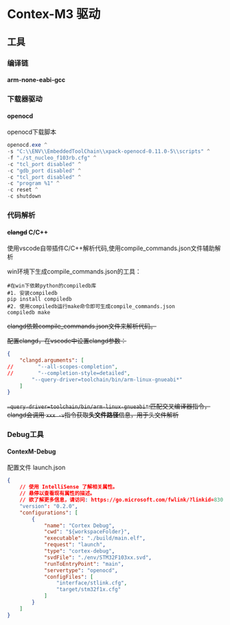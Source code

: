 # Contex-M3 驱动

## 工具

### 编译链

#### arm-none-eabi-gcc

### 下载器驱动

#### openocd

openocd下载脚本

```powershell
openocd.exe ^
-s "C:\\ENV\\EmbeddedToolChain\\xpack-openocd-0.11.0-5\\scripts" ^
-f "./st_nucleo_f103rb.cfg" ^
-c "tcl_port disabled" ^
-c "gdb_port disabled" ^
-c "tcl_port disabled" ^
-c "program %1" ^
-c reset ^
-c shutdown
```

### 代码解析

#### ~~clangd~~  C/C++

 使用vscode自带插件C/C++解析代码,使用compile_commands.json文件辅助解析

win环境下生成compile_commands.json的工具：

```shell
#在win下依赖python的compiledb库
#1. 安装compiledb
pip install compiledb
#2. 使用compiledb运行make命令即可生成compile_commands.json
compiledb make
```

~~clangd依赖compile_commands.json文件来解析代码。~~

~~配置clangd，在vscode中设置clangd参数：~~

```json
{
    "clangd.arguments": [
//        "--all-scopes-completion",
//        "--completion-style=detailed",
        "--query-driver=toolchain/bin/arm-linux-gnueabi*"
    ]
}
```

~~`–query-driver=toolchain/bin/arm-linux-gnueabi*`:匹配交叉编译器指令，clangd会调用 `xxx -v`指令获取**头文件路径**信息，用于头文件解析~~

### Debug工具

#### ContexM-Debug

配置文件 launch.json

```json
{
	// 使用 IntelliSense 了解相关属性。 
	// 悬停以查看现有属性的描述。
	// 欲了解更多信息，请访问: https://go.microsoft.com/fwlink/?linkid=830387
	"version": "0.2.0",
	"configurations": [
		{
			"name": "Cortex Debug",
			"cwd": "${workspaceFolder}",
			"executable": "./build/main.elf",
			"request": "launch",
			"type": "cortex-debug",
			"svdFile": "./env/STM32F103xx.svd",
			"runToEntryPoint": "main",
			"servertype": "openocd",
			"configFiles": [
				"interface/stlink.cfg",
				"target/stm32f1x.cfg"
			]
		}
	]
}
```
